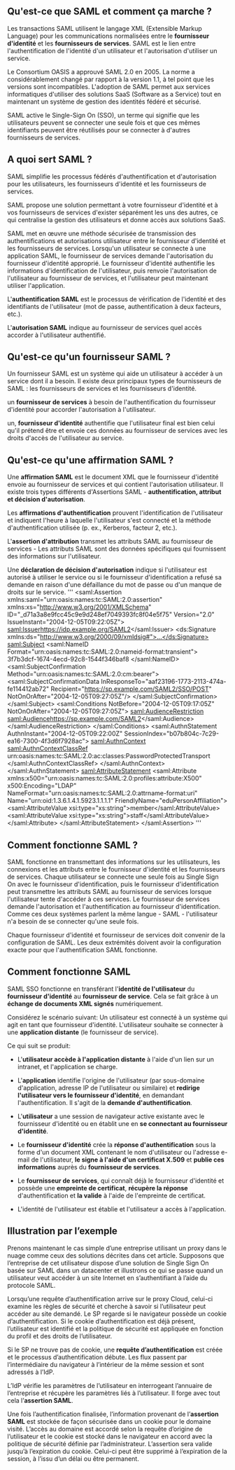 ## Qu'est-ce que SAML et comment ça marche ?


Les transactions SAML utilisent le langage XML (Extensible Markup Language) pour les 
communications normalisées entre le **fournisseur d'identité** et les **fournisseurs de services**. 
SAML est le lien entre l'authentification de l'identité d'un utilisateur et l'autorisation d'utiliser un service.

Le Consortium OASIS a approuvé SAML 2.0 en 2005. La norme a considérablement changé par rapport 
à la version 1.1, à tel point que les versions sont incompatibles. L'adoption de SAML permet 
aux services informatiques d'utiliser des solutions SaaS (Software as a Service) tout en 
maintenant un système de gestion des identités fédéré et sécurisé.

SAML active le Single-Sign On (SSO), un terme qui signifie que les utilisateurs peuvent 
se connecter une seule fois et que ces mêmes identifiants peuvent être réutilisés pour 
se connecter à d'autres fournisseurs de services.

## A quoi sert SAML ?
SAML simplifie les processus fédérés d'authentification et d'autorisation pour les utilisateurs, 
les fournisseurs d'identité et les fournisseurs de services. 

SAML propose une solution permettant à votre fournisseur d'identité et à vos fournisseurs de services 
d'exister séparément les uns des autres, ce qui centralise la gestion des utilisateurs et donne accès 
aux solutions SaaS.

SAML met en œuvre une méthode sécurisée de transmission des authentifications et autorisations 
utilisateur entre le fournisseur d'identité et les fournisseurs de services. Lorsqu'un utilisateur 
se connecte à une application SAML, le fournisseur de services demande l'autorisation du fournisseur 
d'identité approprié. Le fournisseur d'identité authentifie les informations d'identification 
de l'utilisateur, puis renvoie l'autorisation de l'utilisateur au fournisseur de services, 
et l'utilisateur peut maintenant utiliser l'application.

L'**authentification SAML** est le processus de vérification de l'identité et des identifiants 
de l'utilisateur (mot de passe, authentification à deux facteurs, etc.). 

L'**autorisation SAML** indique au fournisseur de services quel accès accorder à 
l'utilisateur authentifié.

## Qu'est-ce qu'un fournisseur SAML ?
Un fournisseur SAML est un système qui aide un utilisateur à accéder à un service dont 
il a besoin. Il existe deux principaux types de fournisseurs de SAML : 
les fournisseurs de services et les fournisseurs d'identité.

un **fournisseur de services** à besoin de l'authentification du fournisseur d'identité 
pour accorder l'autorisation à l'utilisateur.

un, **fournisseur d'identité** authentifie que l'utilisateur final est bien celui qu'il 
prétend être et envoie ces données au fournisseur de services avec les droits d'accès 
de l'utilisateur au service.

## Qu'est-ce qu'une affirmation SAML ?
Une **affirmation SAML** est le document XML que le fournisseur d'identité envoie au fournisseur
de services et qui contient l'autorisation utilisateur. Il existe trois types différents 
d'Assertions SAML - **authentification, attribut et décision d'autorisation**.

Les **affirmations d'authentification** prouvent l'identification de l'utilisateur et indiquent 
l'heure à laquelle l'utilisateur s'est connecté et la méthode d'authentification 
utilisée (p. ex., Kerberos, facteur 2, etc.).

L'**assertion d'attribution** transmet les attributs SAML au fournisseur de 
services - Les attributs SAML sont des données spécifiques qui fournissent 
des informations sur l'utilisateur.

Une **déclaration de décision d'autorisation** indique si l'utilisateur est autorisé à utiliser 
le service ou si le fournisseur d'identification a refusé sa demande en raison d'une défaillance 
du mot de passe ou d'un manque de droits sur le service.
'''
<saml:Assertion
   xmlns:saml="urn:oasis:names:tc:SAML:2.0:assertion"
   xmlns:xs="http://www.w3.org/2001/XMLSchema"
   ID="_d71a3a8e9fcc45c9e9d248ef7049393fc8f04e5f75"
   Version="2.0"
   IssueInstant="2004-12-05T09:22:05Z">
   <saml:Issuer>https://idp.example.org/SAML2</saml:Issuer>
   <ds:Signature
     xmlns:ds="http://www.w3.org/2000/09/xmldsig#">...</ds:Signature>
   <saml:Subject>
     <saml:NameID
       Format="urn:oasis:names:tc:SAML:2.0:nameid-format:transient">
       3f7b3dcf-1674-4ecd-92c8-1544f346baf8
     </saml:NameID>
     <saml:SubjectConfirmation
       Method="urn:oasis:names:tc:SAML:2.0:cm:bearer">
       <saml:SubjectConfirmationData
         InResponseTo="aaf23196-1773-2113-474a-fe114412ab72"
         Recipient="https://sp.example.com/SAML2/SSO/POST"
         NotOnOrAfter="2004-12-05T09:27:05Z"/>
     </saml:SubjectConfirmation>
   </saml:Subject>
   <saml:Conditions
     NotBefore="2004-12-05T09:17:05Z"
     NotOnOrAfter="2004-12-05T09:27:05Z">
     <saml:AudienceRestriction>
       <saml:Audience>https://sp.example.com/SAML2</saml:Audience>
     </saml:AudienceRestriction>
   </saml:Conditions>
   <saml:AuthnStatement
     AuthnInstant="2004-12-05T09:22:00Z"
     SessionIndex="b07b804c-7c29-ea16-7300-4f3d6f7928ac">
     <saml:AuthnContext>
       <saml:AuthnContextClassRef>
         urn:oasis:names:tc:SAML:2.0:ac:classes:PasswordProtectedTransport
       </saml:AuthnContextClassRef>
     </saml:AuthnContext>
   </saml:AuthnStatement>
   <saml:AttributeStatement>
     <saml:Attribute
       xmlns:x500="urn:oasis:names:tc:SAML:2.0:profiles:attribute:X500"
       x500:Encoding="LDAP"
       NameFormat="urn:oasis:names:tc:SAML:2.0:attrname-format:uri"
       Name="urn:oid:1.3.6.1.4.1.5923.1.1.1.1"
       FriendlyName="eduPersonAffiliation">
       <saml:AttributeValue
         xsi:type="xs:string">member</saml:AttributeValue>
       <saml:AttributeValue
         xsi:type="xs:string">staff</saml:AttributeValue>
     </saml:Attribute>
   </saml:AttributeStatement>
 </saml:Assertion>
 '''
## Comment fonctionne SAML ?
SAML fonctionne en transmettant des informations sur les utilisateurs, les connexions et 
les attributs entre le fournisseur d'identité et les fournisseurs de services. Chaque 
utilisateur se connecte une seule fois au Single Sign On avec le fournisseur d'identification, 
puis le fournisseur d'identification peut transmettre les attributs SAML au fournisseur 
de services lorsque l'utilisateur tente d'accéder à ces services. Le fournisseur de services 
demande l'autorisation et l'authentification au fournisseur d'identification. 
Comme ces deux systèmes parlent la même langue - SAML - l'utilisateur n'a besoin 
de se connecter qu'une seule fois.

Chaque fournisseur d'identité et fournisseur de services doit convenir de la configuration de
SAML. Les deux extrémités doivent avoir la configuration exacte pour que l'authentification
SAML fonctionne.


## Comment fonctionne SAML
SAML SSO fonctionne en transférant l'**identité de l'utilisateur** du **fournisseur d'identité** au 
**fournisseur de service**. Cela se fait grâce à un **échange de documents XML signés** numériquement.

Considérez le scénario suivant: Un utilisateur est connecté à un système qui agit en tant que 
fournisseur d'identité. L'utilisateur souhaite se connecter à une **application distante** (le fournisseur de service).

Ce qui suit se produit:

- L'**utilisateur accède à l'application distante** à l'aide d'un lien sur un intranet, 
et l'application se charge.

- L'**application** identifie l'origine de l'utilisateur (par sous-domaine d'application, 
adresse IP de l'utilisateur ou similaire) et **redirige l'utilisateur vers le fournisseur d'identité**, 
en demandant l'authentification. Il s'agit de la **demande d'authentification**.

- L'**utilisateur** a une session de navigateur active existante avec le fournisseur d'identité 
ou en établit une en **se connectant au fournisseur d'identité**.

- Le **fournisseur d'identité** crée la **réponse d'authentification** sous la forme d'un 
document XML contenant le nom d'utilisateur ou l'adresse e-mail de l'utilisateur, 
**le signe à l'aide d'un certificat X.509** et **publie ces informations** auprès du **fournisseur de services**.

- Le **fournisseur de services**, qui connaît déjà le fournisseur d'identité et possède une **empreinte de certificat**, **récupère la réponse** d'authentification et **la valide** à l'aide de l'empreinte de certificat.

- L'identité de l'utilisateur est établie et l'utilisateur a accès à l'application.

## Illustration par l’exemple
Prenons maintenant le cas simple d’une entreprise utilisant un proxy dans le nuage 
comme ceux des solutions décrites dans cet article. Supposons que l’entreprise de 
cet utilisateur dispose d’une solution de Single Sign On basée sur SAML dans un 
datacenter et illustrons ce qui se passe quand un utilisateur veut accéder à un site 
Internet en s’authentifiant à l’aide du protocole SAML.

Lorsqu’une requête d’authentification arrive sur le proxy Cloud, celui-ci 
examine les règles de sécurité et cherche à savoir si l’utilisateur peut 
accéder au site demandé. Le SP regarde si le navigateur possède un cookie 
d’authentification. Si le cookie d’authentification est déjà présent, l’utilisateur 
est identifié et la politique de sécurité est appliquée en fonction du profil et 
des droits de l’utilisateur.

Si le SP ne trouve pas de cookie, une **requête d’authentification** est créée et 
le processus d’authentification débute. Les flux passent par l’intermédiaire du 
navigateur à l’intérieur de la même session et sont adressés à l’IdP.

L’IdP vérifie les paramètres de l’utilisateur en interrogeant l’annuaire 
de l’entreprise et récupère les paramètres liés à l’utilisateur. Il forge avec 
tout cela l’**assertion SAML**.

Une fois l’authentification finalisée, l’information provenant de l’**assertion SAML** 
est stockée de façon sécurisée dans un cookie pour le domaine visité. L’accès au domaine 
est accordé selon la requête d’origine de l’utilisateur et le cookie est stocké dans 
le navigateur en accord avec la politique de sécurité définie par l’administrateur. 
L’assertion sera valide jusqu’à l’expiration du cookie. Celui-ci peut être supprimé à 
l’expiration de la session, à l’issu d’un délai ou être permanent.

